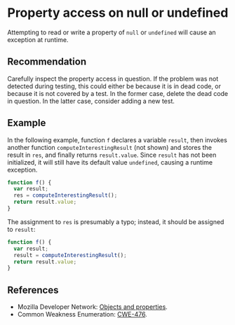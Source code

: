 # Property access on null or undefined
Attempting to read or write a property of `null` or `undefined` will cause an exception at runtime.


## Recommendation
Carefully inspect the property access in question. If the problem was not detected during testing, this could either be because it is in dead code, or because it is not covered by a test. In the former case, delete the dead code in question. In the latter case, consider adding a new test.


## Example
In the following example, function `f` declares a variable `result`, then invokes another function `computeInterestingResult` (not shown) and stores the result in `res`, and finally returns `result.value`. Since `result` has not been initialized, it will still have its default value `undefined`, causing a runtime exception.


```javascript
function f() {
  var result;
  res = computeInterestingResult();
  return result.value;
}
```
The assignment to `res` is presumably a typo; instead, it should be assigned to `result`:


```javascript
function f() {
  var result;
  result = computeInterestingResult();
  return result.value;
}
```

## References
* Mozilla Developer Network: [Objects and properties](https://developer.mozilla.org/en-US/docs/Web/JavaScript/Guide/Working_with_Objects#Objects_and_properties).
* Common Weakness Enumeration: [CWE-476](https://cwe.mitre.org/data/definitions/476.html).
